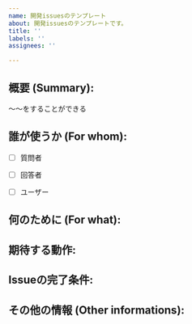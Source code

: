 ```yaml
---
name: 開発issuesのテンプレート
about: 開発issuesのテンプレートです。
title: ''
labels: ''
assignees: ''

---
```


<!-- New Issue format -->
## 概要 (Summary):
〜〜をすることができる
## 誰が使うか (For whom):
- [ ] 質問者
- [ ] 回答者
- [ ] ユーザー


## 何のために (For what):

## 期待する動作:

## Issueの完了条件:

## その他の情報 (Other informations):
